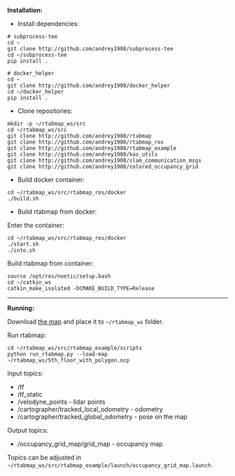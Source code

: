 **Installation:**

* Install dependencies:
```
# subprocess-tee
cd ~
git clone http://github.com/andrey1908/subprocess-tee
cd ~/subprocess-tee
pip install .

# docker_helper
cd ~
git clone http://github.com/andrey1908/docker_helper
cd ~/docker_helper
pip install .
```

* Clone repositories:
```
mkdir -p ~/rtabmap_ws/src
cd ~/rtabmap_ws/src
git clone http://github.com/andrey1908/rtabmap
git clone http://github.com/andrey1908/rtabmap_ros
git clone http://github.com/andrey1908/rtabmap_example
git clone http://github.com/andrey1908/kas_utils
git clone http://github.com/andrey1908/slam_communication_msgs
git clone http://github.com/andrey1908/colored_occupancy_grid
```

* Build docker container:
```
cd ~/rtabmap_ws/src/rtabmap_ros/docker
./build.sh
```

* Build rtabmap from docker:

Enter the container:
```
cd ~/rtabmap_ws/src/rtabmap_ros/docker
./start.sh
./into.sh
```
Build rtabmap from container:
```
source /opt/ros/noetic/setup.bash 
cd ~/catkin_ws
catkin_make_isolated -DCMAKE_BUILD_TYPE=Release
```

---

**Running:**

Download [the map](https://disk.yandex.ru/d/_1znahOXJN00rw) and place it to ```~/rtabmap_ws``` folder.

Run rtabmap:
```
cd ~/rtabmap_ws/src/rtabmap_example/scripts
python run_rtabmap.py --load-map ~/rtabmap_ws/5th_floor_with_polygon.ocp
```

Input topics:
* /tf
* /tf_static
* /velodyne_points - lidar points
* /cartographer/tracked_local_odometry - odometry
* /cartographer/tracked_global_odometry - pose on the map

Output topics:
* /occupancy_grid_map/grid_map - occupancy map

Topics can be adjusted in ```~/rtabmap_ws/src/rtabmap_example/launch/occupancy_grid_map.launch```.
